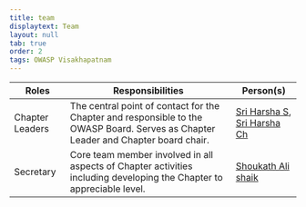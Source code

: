 ```yaml
---
title: team
displaytext: Team
layout: null
tab: true
order: 2
tags: OWASP Visakhapatnam
---
```


| Roles | Responsibilities | Person(s) |
| --- | --- | --- |
| Chapter Leaders | The central point of contact for the Chapter and responsible to the OWASP Board. Serves as Chapter Leader and Chapter board chair. | [Sri Harsha S](mailto:sri_harsha.saragadam@owasp.org), [Sri Harsha Ch](mailto:sri_harsha.chitrada@owasp.org) |
| Secretary | Core team member involved in all aspects of Chapter activities including developing the Chapter to appreciable level. | [Shoukath Ali shaik](mailto:shoukathali271004@gmail.com) |
